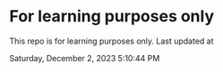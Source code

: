 # For learning purposes only
This repo is for learning purposes only.
Last updated at

Saturday, December 2, 2023 5:10:44 PM

